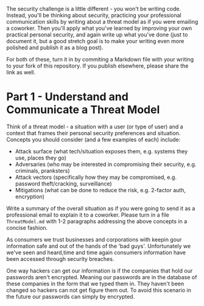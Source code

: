 The security challenge is a little different - you won't be writing code.
Instead, you'll be thinking about security, practicing your professional
communication skills by writing about a threat model as if you were emailing a
coworker. Then you'll apply what you've learned by improving your own practical
personal security, and again write up what you've done (just to document it, but
a good stretch goal is to make your writing even more polished and publish it as
a blog post).

For both of these, turn it in by commiting a Markdown file with your writing to
your fork of this repository. If you publish elsewhere, please share the link as
well.


# Part 1 - Understand and Communicate a Threat Model

Think of a threat model - a situation with a user (or type of user) and a
context that frames their personal security preferences and situation. Concepts
you should consider (and a few examples of each) include:

- Attack surface (what tech/situation exposes them, e.g. systems they use, places they go)
- Adversaries (who may be interested in compromising their security, e.g. criminals, pranksters)
- Attack vectors (specifically how they may be compromised, e.g. password theft/cracking, surveillance)
- Mitigations (what can be done to reduce the risk, e.g. 2-factor auth, encryption)

Write a summary of the overall situation as if you were going to send it as a
professional email to explain it to a coworker. Please turn in a file
`ThreatModel.md` with 1-2 paragraphs addressing the above concepts in a concise
fashion.

As consumers we trust businesses and corporations with keepin gour information safe and out of the hands of the 'bad guys'.  Unfortunately we we've seen and heard,time and time again consumers information have been accessed through security breaches.  

One way hackers can get our information is if the companies that hold our passwords aren't encrypted.  Meaning our passwords are in the database of these companies in the form that we typed them in.  They haven't been changed so hackers can not get figure them out.  To avoid this scenario in the future our passwords can simply by encrypted.
